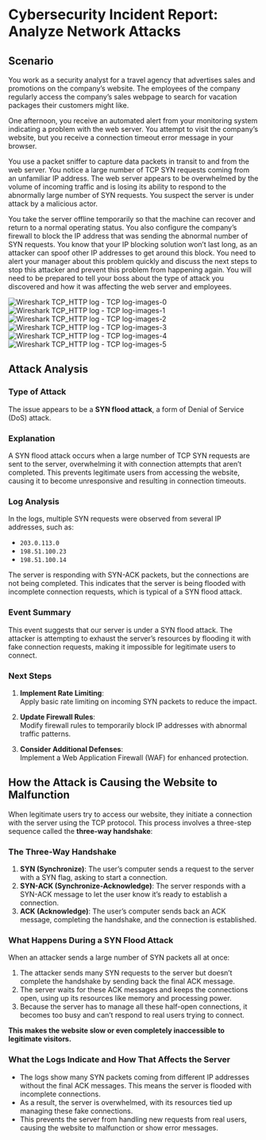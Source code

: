 # Cybersecurity Incident Report: Analyze Network Attacks

## Scenario

You work as a security analyst for a travel agency that advertises sales and promotions on the company’s website. The employees of the company regularly access the company’s sales webpage to search for vacation packages their customers might like. 

One afternoon, you receive an automated alert from your monitoring system indicating a problem with the web server. You attempt to visit the company’s website, but you receive a connection timeout error message in your browser.

You use a packet sniffer to capture data packets in transit to and from the web server. You notice a large number of TCP SYN requests coming from an unfamiliar IP address. The web server appears to be overwhelmed by the volume of incoming traffic and is losing its ability to respond to the abnormally large number of SYN requests. You suspect the server is under attack by a malicious actor. 

You take the server offline temporarily so that the machine can recover and return to a normal operating status. You also configure the company’s firewall to block the IP address that was sending the abnormal number of SYN requests. You know that your IP blocking solution won’t last long, as an attacker can spoof other IP addresses to get around this block. You need to alert your manager about this problem quickly and discuss the next steps to stop this attacker and prevent this problem from happening again. You will need to be prepared to tell your boss about the type of attack you discovered and how it was affecting the web server and employees.

![Wireshark TCP_HTTP log - TCP log-images-0](https://github.com/user-attachments/assets/d53bb07a-3d09-4287-b3a0-f4a575802d2c)
![Wireshark TCP_HTTP log - TCP log-images-1](https://github.com/user-attachments/assets/4e04d9a5-607a-4acf-b848-631f744eb996)
![Wireshark TCP_HTTP log - TCP log-images-2](https://github.com/user-attachments/assets/2712b4fe-af35-4894-9629-5434edceab52)
![Wireshark TCP_HTTP log - TCP log-images-3](https://github.com/user-attachments/assets/ea3440fc-c59f-4721-b4a8-caf3c6a70177)
![Wireshark TCP_HTTP log - TCP log-images-4](https://github.com/user-attachments/assets/48408970-8cb6-4311-b8df-d21c9aa3cdfe)
![Wireshark TCP_HTTP log - TCP log-images-5](https://github.com/user-attachments/assets/f88d7836-2225-45bb-a6df-93764124ab06)

## Attack Analysis

### Type of Attack
The issue appears to be a **SYN flood attack**, a form of Denial of Service (DoS) attack.

### Explanation
A SYN flood attack occurs when a large number of TCP SYN requests are sent to the server, overwhelming it with connection attempts that aren’t completed. This prevents legitimate users from accessing the website, causing it to become unresponsive and resulting in connection timeouts.

### Log Analysis
In the logs, multiple SYN requests were observed from several IP addresses, such as:

- `203.0.113.0`
- `198.51.100.23`
- `198.51.100.14`

The server is responding with SYN-ACK packets, but the connections are not being completed. This indicates that the server is being flooded with incomplete connection requests, which is typical of a SYN flood attack.

### Event Summary
This event suggests that our server is under a SYN flood attack. The attacker is attempting to exhaust the server’s resources by flooding it with fake connection requests, making it impossible for legitimate users to connect.

### Next Steps

1. **Implement Rate Limiting**:  
   Apply basic rate limiting on incoming SYN packets to reduce the impact.

2. **Update Firewall Rules**:  
   Modify firewall rules to temporarily block IP addresses with abnormal traffic patterns.

3. **Consider Additional Defenses**:  
   Implement a Web Application Firewall (WAF) for enhanced protection.

## How the Attack is Causing the Website to Malfunction

When legitimate users try to access our website, they initiate a connection with the server using the TCP protocol. This process involves a three-step sequence called the **three-way handshake**:

### The Three-Way Handshake

1. **SYN (Synchronize)**: The user’s computer sends a request to the server with a SYN flag, asking to start a connection.
2. **SYN-ACK (Synchronize-Acknowledge)**: The server responds with a SYN-ACK message to let the user know it’s ready to establish a connection.
3. **ACK (Acknowledge)**: The user’s computer sends back an ACK message, completing the handshake, and the connection is established.

### What Happens During a SYN Flood Attack

When an attacker sends a large number of SYN packets all at once:

1. The attacker sends many SYN requests to the server but doesn’t complete the handshake by sending back the final ACK message.
2. The server waits for these ACK messages and keeps the connections open, using up its resources like memory and processing power.
3. Because the server has to manage all these half-open connections, it becomes too busy and can’t respond to real users trying to connect.

**This makes the website slow or even completely inaccessible to legitimate visitors.**

### What the Logs Indicate and How That Affects the Server

- The logs show many SYN packets coming from different IP addresses without the final ACK messages. This means the server is flooded with incomplete connections.
- As a result, the server is overwhelmed, with its resources tied up managing these fake connections.
- This prevents the server from handling new requests from real users, causing the website to malfunction or show error messages.

